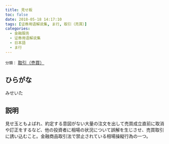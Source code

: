 ```yaml
---
title: 見せ板
toc: false
date: 2018-05-18 14:17:10
tags: [证券用语解说集, ま行, 取引（売買）]
categories:
  - 金融服务
  - 证券用语解说集
  - 日本語
  - ま行
---
```


`分類：` [取引（売買）](/tags/取引（売買）/)

## ひらがな

みせいた

## 説明

見せ玉ともよばれ、約定する意図がない大量の注文を出して売買成立直前に取消や訂正をするなど、他の投資者に相場の状況について誤解を生じさせ、売買取引に誘い込むこと。金融商品取引法で禁止されている相場操縦行為の一つ。
